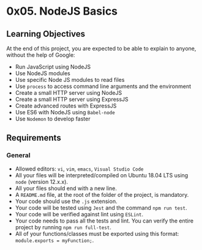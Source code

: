 # 0x05. NodeJS Basics

## Learning Objectives

At the end of this project, you are expected to be able to explain to anyone, without the help of Google:

- Run JavaScript using NodeJS
- Use NodeJS modules
- Use specific Node JS modules to read files
- Use `process` to access command line arguments and the environment
- Create a small HTTP server using NodeJS
- Create a small HTTP server using ExpressJS
- Create advanced routes with ExpressJS
- Use ES6 with NodeJS using `Babel-node`
- Use `Nodemon` to develop faster

## Requirements

### General

- Allowed editors: `vi`, `vim`, `emacs`, `Visual Studio Code`
- All your files will be interpreted/compiled on Ubuntu 18.04 LTS using `node` (version 12.x.x).
- All your files should end with a new line.
- A `README.md` file, at the root of the folder of the project, is mandatory.
- Your code should use the `.js` extension.
- Your code will be tested using `Jest` and the command `npm run test`.
- Your code will be verified against lint using `ESLint`.
- Your code needs to pass all the tests and lint. You can verify the entire project by running `npm run full-test`.
- All of your functions/classes must be exported using this format: `module.exports = myFunction;`.
